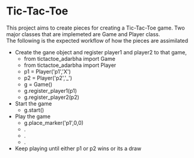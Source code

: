 # Tic-Tac-Toe
This project aims to create pieces for creating a Tic-Tac-Toe game. Two major classes that are implemeted are Game and Player class.<br/>
The following is the expected workflow of how the pieces are assimilated
* Create the gane object and register player1 and player2 to that game,
  * from tictactoe_adarbha import Game
  * from tictactoe_adarbha import Player
  * p1 = Player('p1','X')
  * p2 = Player('p2','_')
  * g = Game()
  * g.register_player1(p1)
  * g.register_player2(p2)
* Start the game
  * g.start()
* Play the game
  * g.place_marker('p1',0,0)
  * .
  * .
  * .
* Keep playing until either p1 or p2 wins or its a draw